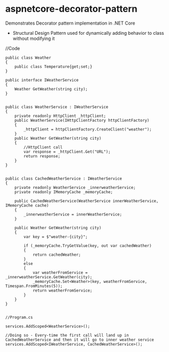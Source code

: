 # aspnetcore-decorator-pattern
Demonstrates Decorator pattern implementation in .NET Core

- Structural Design Pattern used for dynamically adding behavior to class without modifying it

//Code

	public class Weather
	{
		public class Temperature{get;set;}
	}

	public interface IWeatherService
	{
		Weather GetWeather(string city);
	}
	
	
	public class WeatherService : IWeatherService
	{
		private readonly HttpClient _httpClient;
		public WeatherService(IHttpClientFactory httpClientFactory)
		{
			_httpClient = httpClientFactory.CreateClient("weather");
		}
		public Weather GetWeather(string city)
		{
			//HttpClient call
			var response = _httpClient.Get("URL");
			return response;
		}
	}
	
	
	public class CachedWeatherService : IWeatherService
	{
		private readonly WeatherService _innerweatherService;
		private readonly IMemoryCache _memoryCache;
		
		public CachedWeatherService(WeatherService innerWeatherService, IMemoryCache cache)
		{
			_innerweatherService = innerWeatherService;
		}
		
		public Weather GetWeather(string city)
		{
			var key = $"weather-{city}";
			
			if (_memoryCache.TryGetValue(key, out var cachedWeather)
			{
				return cachedWeather;
			}
			else
			{
				var weatherFromService = _innerweatherService.GetWeather(city);
				_memoryCache.Set<Weather>(key, weatherFromService, Timespan.FromMinutes(5));
				return weatherFromService;
			}	
		}
	}
	
	
	//Program.cs
 
	services.AddScoped<WeatherService>();

 	//Doing so - Every-time the first call will land up in CachedWeatherService and then it will go to inner weather service
	services.AddScoped<IWeatherService, CachedWeatherService>();
